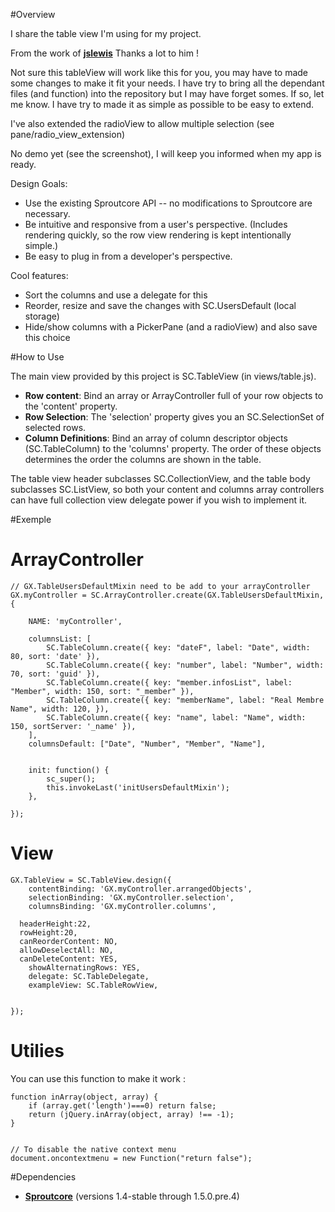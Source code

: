#Overview


I share the table view I'm using for my project. 

From the work of [__jslewis__](https://github.com/jslewis/sctable)
Thanks a lot to him !


Not sure this tableView will work like this for you, you may have to made some changes to make it fit your needs. 
I have try to bring all the dependant files (and function) into the repository but I may have forget somes. If so, let me know.
I have try to made it as simple as possible to be easy to extend.

I've also extended the radioView to allow multiple selection (see pane/radio_view_extension)

No demo yet (see the screenshot), I will keep you informed when my app is ready.



Design Goals:

  * Use the existing Sproutcore API -- no modifications to Sproutcore are necessary.
  * Be intuitive and responsive from a user's perspective.  (Includes rendering quickly, so the row view rendering is kept intentionally simple.)
  * Be easy to plug in from a developer's perspective.


Cool features:

  * Sort the columns and use a delegate for this
  * Reorder, resize and save the changes with SC.UsersDefault (local storage)
  * Hide/show columns with a PickerPane (and a radioView) and also save this choice


#How to Use

The main view provided by this project is SC.TableView (in views/table.js).

* __Row content__: Bind an array or ArrayController full of your row objects to the 'content' property.
* __Row Selection__: The 'selection' property gives you an SC.SelectionSet of selected rows.
* __Column Definitions__: Bind an array of column descriptor objects (SC.TableColumn) to the 'columns' property.  The order of these objects determines the order the columns are shown in the table.

The table view header subclasses SC.CollectionView, and the table body subclasses SC.ListView, so both your content and columns array controllers can have full collection view delegate power if you wish to implement it.




#Exemple


# ArrayController

	// GX.TableUsersDefaultMixin need to be add to your arrayController
	GX.myController = SC.ArrayController.create(GX.TableUsersDefaultMixin, {

		NAME: 'myController',

		columnsList: [	
			SC.TableColumn.create({ key: "dateF", label: "Date", width: 80, sort: 'date' }),
			SC.TableColumn.create({ key: "number", label: "Number", width: 70, sort: 'guid' }),
			SC.TableColumn.create({ key: "member.infosList", label: "Member", width: 150, sort: "_member" }),
			SC.TableColumn.create({ key: "memberName", label: "Real Membre Name", width: 120, }),
			SC.TableColumn.create({ key: "name", label: "Name", width: 150, sortServer: '_name' }),
		],
		columnsDefault: ["Date", "Number", "Member", "Name"],

	
		init: function() {
			sc_super();
			this.invokeLast('initUsersDefaultMixin');
		},

	});



# View


	GX.TableView = SC.TableView.design({  
		contentBinding: 'GX.myController.arrangedObjects',
		selectionBinding: 'GX.myController.selection',  
		columnsBinding: 'GX.myController.columns',
	
	  headerHeight:22,
	  rowHeight:20,
	  canReorderContent: NO,
	  allowDeselectAll: NO,
	  canDeleteContent: YES,
		showAlternatingRows: YES,
		delegate: SC.TableDelegate,
		exampleView: SC.TableRowView,
	

	});


# Utilies
	
You can use this function to make it work :


	function inArray(object, array) {
		if (array.get('length')===0) return false;
	 	return (jQuery.inArray(object, array) !== -1);
	}


	// To disable the native context menu
	document.oncontextmenu = new Function("return false");





#Dependencies

  * [__Sproutcore__](http://www.github.com/sproutcore/sproutcore) (versions 1.4-stable through 1.5.0.pre.4)
